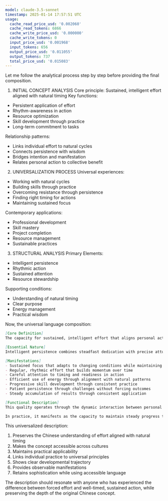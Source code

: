 ```yaml
---
model: claude-3.5-sonnet
timestamp: 2025-01-14 17:57:51 UTC
usage:
  cache_read_price_usd: '0.002060'
  cache_read_tokens: 6866
  cache_write_price_usd: '0.000000'
  cache_write_tokens: 0
  input_price_usd: '0.001968'
  input_tokens: 656
  output_price_usd: '0.011055'
  output_tokens: 737
  total_price_usd: '0.015083'
---
```


Let me follow the analytical process step by step before providing the final composition.

1. INITIAL CONCEPT ANALYSIS
Core principle: Sustained, intelligent effort aligned with natural timing
Key functions:
- Persistent application of effort
- Rhythm-awareness in action
- Resource optimization
- Skill development through practice
- Long-term commitment to tasks

Relationship patterns:
- Links individual effort to natural cycles
- Connects persistence with wisdom
- Bridges intention and manifestation
- Relates personal action to collective benefit

2. UNIVERSALIZATION PROCESS
Universal experiences:
- Working with natural cycles
- Building skills through practice
- Overcoming resistance through persistence
- Finding right timing for actions
- Maintaining sustained focus

Contemporary applications:
- Professional development
- Skill mastery
- Project completion
- Resource management
- Sustainable practices

3. STRUCTURAL ANALYSIS
Primary Elements:
- Intelligent persistence
- Rhythmic action
- Sustained attention
- Resource stewardship

Supporting conditions:
- Understanding of natural timing
- Clear purpose
- Energy management
- Practical wisdom

Now, the universal language composition:

```markdown
[Core Definition]
The capacity for sustained, intelligent effort that aligns personal action with natural rhythms and timing. It manifests as persistent dedication that recognizes and works with, rather than against, the natural flow of time, energy, and circumstances to achieve meaningful results.

[Essential Nature]
Intelligent persistence combines steadfast dedication with precise attunement to timing and context. Unlike mere stubbornness or blind persistence, it represents a sophisticated awareness that joins sustained effort with natural rhythm, creating efficiency through alignment rather than force. This quality emerges from deep understanding of how personal effort interfaces with natural cycles and systemic patterns, enabling effective action that conserves energy while maximizing impact.

[Manifestations]
- Sustained focus that adapts to changing conditions while maintaining core purpose
- Regular, rhythmic effort that builds momentum over time
- Careful attention to timing and readiness in action
- Efficient use of energy through alignment with natural patterns
- Progressive skill development through consistent practice
- Patient persistence through challenges without forcing outcomes
- Steady accumulation of results through consistent application

[Functional Description]
This quality operates through the dynamic interaction between personal will and natural timing. It develops through progressive refinement of effort, where initial forceful persistence evolves into sophisticated awareness of rhythm and timing. Through repeated cycles of action and observation, one learns to recognize and work with natural patterns, leading to more effective and sustainable accomplishment.

In practice, it manifests as the capacity to maintain steady progress toward goals while remaining sensitive to optimal timing and conditions. This creates a characteristic pattern of consistent advancement punctuated by moments of acceleration when conditions are favorable. The result is reliable achievement with minimal wasted effort, fostering sustainable long-term development and mastery in any chosen domain.
```

This universalized description:
1. Preserves the Chinese understanding of effort aligned with natural timing
2. Makes the concept accessible across cultures
3. Maintains practical applicability
4. Links individual practice to universal principles
5. Shows clear developmental trajectory
6. Provides observable manifestations
7. Retains sophistication while using accessible language

The description should resonate with anyone who has experienced the difference between forced effort and well-timed, sustained action, while preserving the depth of the original Chinese concept.